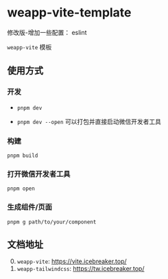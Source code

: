 # weapp-vite-template

修改版-增加一些配置： eslint

`weapp-vite` 模板

## 使用方式

### 开发

- `pnpm dev`

- `pnpm dev --open` 可以打包并直接启动微信开发者工具

### 构建

`pnpm build`

### 打开微信开发者工具

`pnpm open`

### 生成组件/页面

`pnpm g path/to/your/component`

## 文档地址

0. `weapp-vite`: https://vite.icebreaker.top/
1. `weapp-tailwindcss`: https://tw.icebreaker.top/
